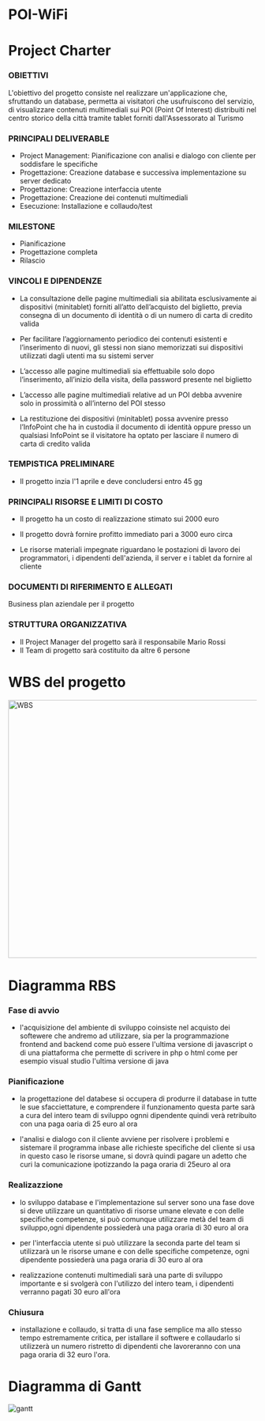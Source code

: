 # POI-WiFi


# Project Charter

### OBIETTIVI
L'obiettivo del progetto consiste nel realizzare un'applicazione che, sfruttando 	un database, permetta ai visitatori che usufruiscono del servizio, di visualizzare 	contenuti multimediali sui POI (Point Of Interest) distribuiti nel centro storico 	della città tramite tablet forniti dall'Assessorato al Turismo

### PRINCIPALI DELIVERABLE
- Project Management: Pianificazione con analisi e dialogo con cliente per soddisfare le
   specifiche
- Progettazione: Creazione database e successiva implementazione su server dedicato
- Progettazione: Creazione interfaccia utente
- Progettazione: Creazione dei contenuti multimediali 
- Esecuzione: Installazione e collaudo/test 

### MILESTONE
- Pianificazione
- Progettazione completa
- Rilascio 

### VINCOLI E DIPENDENZE
- La consultazione delle pagine multimediali sia abilitata esclusivamente ai dispositivi (minitablet) forniti all’atto dell’acquisto del biglietto, previa consegna di un documento di identità o di un numero di carta di credito valida

- Per facilitare l’aggiornamento periodico dei contenuti esistenti e l’inserimento di nuovi, gli stessi non siano memorizzati sui dispositivi utilizzati dagli utenti ma su sistemi server

- L’accesso alle pagine multimediali sia effettuabile solo dopo l’inserimento, all’inizio della visita, della password presente nel biglietto

- L’accesso alle pagine multimediali relative ad un POI debba avvenire solo in prossimità o all’interno del POI stesso

- La restituzione dei dispositivi (minitablet) possa avvenire presso l’InfoPoint che ha in custodia il documento di identità oppure presso un qualsiasi InfoPoint se il visitatore ha optato per lasciare il numero di carta di credito valida

### TEMPISTICA PRELIMINARE
- Il progetto inzia l'1 aprile e deve concludersi entro 45 gg 

### PRINCIPALI RISORSE E LIMITI DI COSTO
- Il progetto ha un costo di realizzazione stimato sui 2000 euro

- Il progetto dovrà fornire profitto immediato pari a 3000 euro circa

- Le risorse materiali impegnate riguardano le postazioni di lavoro dei programmatori, i dipendenti dell'azienda, il server e i tablet da fornire al cliente

### DOCUMENTI DI RIFERIMENTO E ALLEGATI
Business plan aziendale per il progetto

### STRUTTURA ORGANIZZATIVA
- Il Project Manager del progetto sarà il responsabile Mario Rossi
- Il Team di progetto sarà costituito da altre 6 persone

# WBS del progetto

<img width="522" alt="WBS" src="https://user-images.githubusercontent.com/62752084/114608218-bc6d2480-9c9d-11eb-8191-4e2869110b60.PNG">



# Diagramma RBS

### Fase di avvio 

- l'acquisizione del ambiente di sviluppo coinsiste nel acquisto dei softewere che andremo ad utilizzare, sia per la programmazione frontend and backend
come può essere l'ultima versione di javascript o di una piattaforma che permette di scrivere in php o html come per esempio visual studio
l'ultima versione di java 

### Pianificazione

- la progettazione del databese si occupera di produrre il database in tutte le sue sfacciettature, e comprendere il funzionamento questa parte sarà a cura del intero team di 
sviluppo ognni dipendente quindi verà retribuito con una paga oaria di 25 euro al ora

- l'analisi e dialogo con il cliente avviene per risolvere i problemi e sistemare il programma inbase alle richieste specifiche del cliente
si usa in questo caso le risorse umane, si dovrà quindi pagare un adetto che curi la comunicazione ipotizzando la paga oraria di 25euro al ora

### Realizazzione 

- lo sviluppo database e l'implementazione sul server sono una fase dove si deve utilizzare un quantitativo di risorse umane elevate e con delle specifiche competenze,
si può comunque utilizzare metà del team di sviluppo,ogni dipendente possiederà una paga oraria di 30 euro al ora 

- per l'interfaccia utente si può utilizzare la seconda parte del team si utilizzarà un le risorse umane e con delle specifiche competenze, ogni dipendente possiederà una paga oraria di 30 euro al ora 

- realizzazione contenuti multimediali sarà una parte di sviluppo importante e si svolgerà con l'utilizzo del intero team, i dipendenti verranno pagati 30 euro all'ora 

### Chiusura 

- installazione e collaudo, si tratta di una fase semplice ma allo stesso tempo estremamente critica,
per istallare il softwere e collaudarlo si utilizzerà un numero ristretto di dipendenti che lavoreranno con una paga oraria di 32 euro l'ora.


# Diagramma di Gantt

![gantt](https://user-images.githubusercontent.com/62752084/116144163-4aa0cc00-a6dc-11eb-9101-ca84159d13ff.jpeg)

